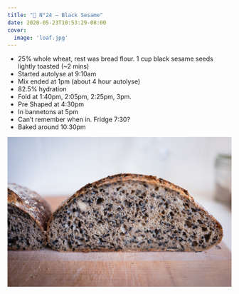 ```yaml
---
title: "🍞 N°24 — Black Sesame"
date: 2020-05-23T10:53:29-08:00
cover:
  image: 'loaf.jpg'
---
```


- 25% whole wheat, rest was bread flour. 1 cup black sesame seeds lightly toasted (~2 mins)
- Started autolyse at 9:10am
- Mix ended at 1pm (about 4 hour autolyse)
- 82.5% hydration
- Fold at 1:40pm, 2:05pm, 2:25pm, 3pm. 
- Pre Shaped at 4:30pm
- In bannetons at 5pm
- Can’t remember when in. Fridge 7:30?
- Baked around 10:30pm

![](cut.jpg)


